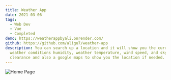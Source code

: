 ```yaml
---
title: Weather App
date: 2021-03-06
tags:
  - Web Dev
  - Vue
  - Completed 
demo: https://weatherappbyali.onrender.com/
github: https://github.com/aligu7/weather-app
description: You can search up a location and it will show you the current
  weather conditions humidity, weather temperature, wind speed, and sky
  clearance and also a google maps to show you the location if needed.
---
```


![Home Page](/images/projects/weatherapp/homepage.png)
